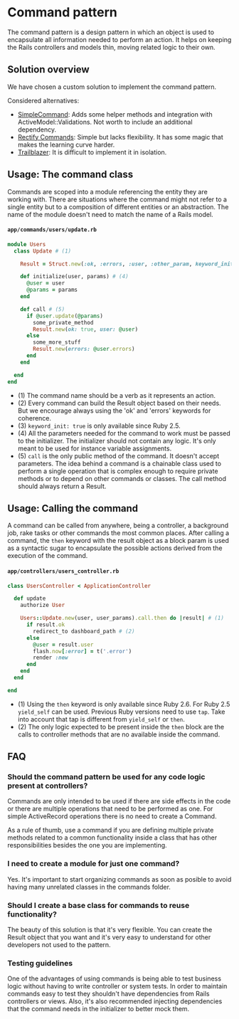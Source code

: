 # Command pattern

The command pattern is a design pattern in which an object is used to encapsulate all information needed to perform an action.
It helps on keeping the Rails controllers and models thin, moving related logic to their own.

## Solution overview

We have chosen a custom solution to implement the command pattern.

Considered alternatives:

- [SimpleCommand](https://github.com/nebulab/simple_command): Adds some helper methods and integration with ActiveModel::Validations. Not worth to include an additional dependency.
- [Rectify Commands](https://github.com/andypike/rectify#commands): Simple but lacks flexibility. It has some magic that makes the learning curve harder.
- [Trailblazer](http://trailblazer.to/): It is difficult to implement it in isolation.

## Usage: The command class

Commands are scoped into a module referencing the entity they are working with. There are situations where the command might
not refer to a single entity but to a composition of different entities or an abstraction.
The name of the module doesn't need to match the name of a Rails model.

#### `app/commands/users/update.rb`

```ruby
module Users
  class Update # (1)

    Result = Struct.new(:ok, :errors, :user, :other_param, keyword_init: true) # (2) (3)

    def initialize(user, params) # (4)
      @user = user
      @params = params
    end

    def call # (5)
      if @user.update(@params)
        some_private_method
        Result.new(ok: true, user: @user)
      else
        some_more_stuff
        Result.new(errors: @user.errors)
      end
    end

  end
end
```

- (1) The command name should be a verb as it represents an action.
- (2) Every command can build the Result object based on their needs. But we encourage always using the 'ok' and 'errors' keywords for coherence.
- (3) `keyword_init: true` is only available since Ruby 2.5.
- (4) All the parameters needed for the command to work must be passed to the initializer. The initializer should not contain any logic. It's only meant to be used for instance variable assignments.
- (5) `call` is the only public method of the command. It doesn't accept parameters. The idea behind a command is a chainable class used to perform a single operation that is complex enough to require private methods or to depend on other commands or classes. The call method should always return a Result.

## Usage: Calling the command

A command can be called from anywhere, being a controller, a background job, rake tasks or other commands the most common places.
After calling a command, the `then` keyword with the result object as a block param is used as a syntactic sugar to
encapsulate the possible actions derived from the execution of the command.

#### `app/controllers/users_controller.rb`

```ruby
class UsersController < ApplicationController

  def update
    authorize User

    Users::Update.new(user, user_params).call.then do |result| # (1)
      if result.ok
        redirect_to dashboard_path # (2)
      else
        @user = result.user
        flash.now[:error] = t('.error')
        render :new
      end
    end
  end

end

```

- (1) Using the `then` keyword is only available since Ruby 2.6. For Ruby 2.5 `yield_self` can be used. Previous Ruby versions need to use `tap`. Take into account that tap is different from `yield_self` or `then`.
- (2) The only logic expected to be present inside the `then` block are the calls to controller methods that are no available inside the command.

## FAQ

### Should the command pattern be used for any code logic present at controllers?

Commands are only intended to be used if there are side effects in the code or there are multiple operations that need to be performed as one.
For simple ActiveRecord operations there is no need to create a Command.

As a rule of thumb, use a command if you are defining multiple private methods related to a common functionality inside a class that has other responsibilities besides the one you are implementing.

### I need to create a module for just one command?

Yes. It's important to start organizing commands as soon as posible to avoid having many unrelated classes in the commands folder.

### Should I create a base class for commands to reuse functionality?

The beauty of this solution is that it's very flexible. You can create the Result object that you want and it's very easy to understand
for other developers not used to the pattern.

### Testing guidelines

One of the advantages of using commands is being able to test business logic without having to write controller or system tests.
In order to maintain commands easy to test they shouldn't have dependencies from Rails controllers or views. Also, it's also recommended injecting dependencies that the command needs in the initializer to better mock them.
